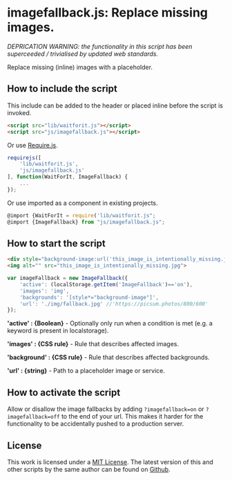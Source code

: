 # imagefallback.js: Replace missing images.

*DEPRICATION WARNING: the functionality in this script has been superceeded / trivialised by updated web standards.*

Replace missing (inline) images with a placeholder.

## How to include the script

This include can be added to the header or placed inline before the script is invoked.

```html
<script src="lib/waitforit.js"></script>
<script src="js/imagefallback.js"></script>
```

Or use [Require.js](https://requirejs.org/).

```js
requirejs([
	'lib/waitforit.js',
	'js/imagefallback.js'
], function(WaitForIt, ImageFallback) {
	...
});
```

Or use imported as a component in existing projects.

```js
@import {WaitForIt = require('lib/waitforit.js";
@import {ImageFallback} from "js/imagefallback.js";
```

## How to start the script

```html
<div style="background-image:url('this_image_is_intentionally_missing.jpg')"></div>
<img alt="" src="this_image_is_intentionally_missing.jpg">
```

```javascript
var imageFallback = new ImageFallback({
	'active': (localStorage.getItem('ImageFallback')=='on'),
	'images': 'img',
	'backgrounds': '[style*="background-image"]',
	'url': './img/fallback.jpg' //'https://picsum.photos/800/600'
});
```

**'active' : {Boolean}** - Optionally only run when a condition is met (e.g. a keyword is present in localstorage).

**'images' : {CSS rule}** - Rule that describes affected images.

**'background' : {CSS rule}** - Rule that describes affected backgrounds.

**'url' : {string}** - Path to a placeholder image or service.

## How to activate the script

Allow or disallow the image fallbacks by adding `?imagefallback=on` or `?imagefallback=off` to the end of your url. This makes it harder for the functionality to be accidentally pushed to a production server.

## License

This work is licensed under a [MIT License](https://opensource.org/licenses/MIT). The latest version of this and other scripts by the same author can be found on [Github](https://github.com/WoollyMittens).
